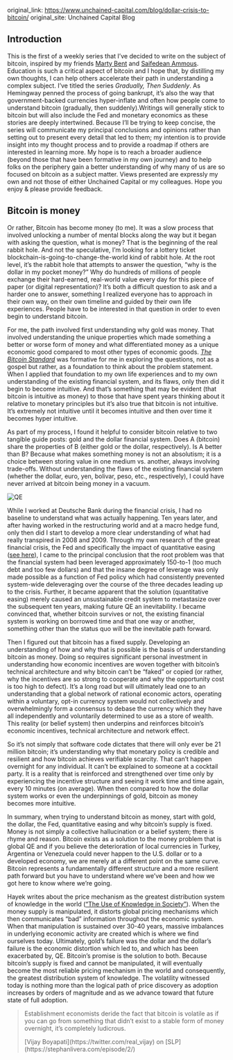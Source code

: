 original_link: https://www.unchained-capital.com/blog/dollar-crisis-to-bitcoin/
original_site: Unchained Capital Blog

## Introduction

This is the first of a weekly series that I’ve decided to write on the subject of bitcoin, inspired by my friends [Marty Bent](https://tftc.io/) and [Saifedean Ammous](https://saifedean.com/). Education is such a critical aspect of bitcoin and I hope that, by distilling my own thoughts, I can help others accelerate their path in understanding a complex subject. I’ve titled the series _Gradually, Then Suddenly_. As Hemingway penned the process of going bankrupt, it’s also the way that government-backed currencies hyper-inflate and often how people come to understand bitcoin (gradually, then suddenly).Writings will generally stick to bitcoin but will also include the Fed and monetary economics as these stories are deeply intertwined. Because I’ll be trying to keep concise, the series will communicate my principal conclusions and opinions rather than setting out to present every detail that led to them; my intention is to provide insight into my thought process and to provide a roadmap if others are interested in learning more. My hope is to reach a broader audience (beyond those that have been formative in my own journey) and to help folks on the periphery gain a better understanding of why many of us are so focused on bitcoin as a subject matter. Views presented are expressly my own and not those of either Unchained Capital or my colleagues. Hope you enjoy & please provide feedback.

## Bitcoin is money

Or rather, Bitcoin has become money (to me). It was a slow process that involved unlocking a number of mental blocks along the way but it began with asking the question, what is money? That is the beginning of the real rabbit hole. And not the speculative, I’m looking for a lottery ticket blockchain-is-going-to-change-the-world kind of rabbit hole. At the root level, it’s the rabbit hole that attempts to answer the question, “why is the dollar in my pocket money?” Why do hundreds of millions of people exchange their hard-earned, real-world value every day for this piece of paper (or digital representation)? It’s both a difficult question to ask and a harder one to answer, something I realized everyone has to approach in their own way, on their own timeline and guided by their own life experiences. People have to be interested in that question in order to even begin to understand bitcoin.

For me, the path involved first understanding why gold was money. That involved understanding the unique properties which made something a better or worse form of money and what differentiated money as a unique economic good compared to most other types of economic goods. [_The Bitcoin Standard_](https://saifedean.com/the-book/) was formative for me in exploring the questions, not as a gospel but rather, as a foundation to think about the problem statement. When I applied that foundation to my own life experiences and to my own understanding of the existing financial system, and its flaws, only then did it begin to become intuitive. And that’s something that may be evident (that bitcoin is intuitive as money) to those that have spent years thinking about it relative to monetary principles but it’s also true that bitcoin is not intuitive. It’s extremely not intuitive until it becomes intuitive and then over time it becomes hyper intuitive.

As part of my process, I found it helpful to consider bitcoin relative to two tangible guide posts: gold and the dollar financial system. Does A (bitcoin) share the properties of B (either gold or the dollar, respectively). Is A better than B? Because what makes something money is not an absolutism; it is a choice between storing value in one medium vs. another, always involving trade-offs. Without understanding the flaws of the existing financial system (whether the dollar, euro, yen, bolivar, peso, etc., respectively), I could have never arrived at bitcoin being money in a vacuum.

<div class="my-4 text-center">
  <img class="img-fluid rounded d-block mx-auto" alt="QE" src="/static/img/mempool/gradually-then-suddenly/QE.png"/>
</div>

While I worked at Deutsche Bank during the financial crisis, I had no baseline to understand what was actually happening. Ten years later, and after having worked in the restructuring world and at a macro hedge fund, only then did I start to develop a more clear understanding of what had really transpired in 2008 and 2009\. Through my own research of the great financial crisis, the Fed and specifically the impact of quantitative easing ([see here](https://www.unchained-capital.com/blog/enders-game/)), I came to the principal conclusion that the root problem was that the financial system had been leveraged approximately 150-to-1 (too much debt and too few dollars) and that the insane degree of leverage was only made possible as a function of Fed policy which had consistently prevented system-wide deleveraging over the course of the three decades leading up to the crisis. Further, it became apparent that the solution (quantitative easing) merely caused an unsustainable credit system to metastasize over the subsequent ten years, making future QE an inevitability. I became convinced that, whether bitcoin survives or not, the existing financial system is working on borrowed time and that one way or another, something other than the status quo will be the inevitable path forward.

Then I figured out that bitcoin has a fixed supply. Developing an understanding of how and why that is possible is the basis of understanding bitcoin as money. Doing so requires significant personal investment in understanding how economic incentives are woven together with bitcoin’s technical architecture and why bitcoin can’t be “faked” or copied (or rather, why the incentives are so strong to cooperate and why the opportunity cost is too high to defect). It’s a long road but will ultimately lead one to an understanding that a global network of rational economic actors, operating within a voluntary, opt-in currency system would not collectively and overwhelmingly form a consensus to debase the currency which they have all independently and voluntarily determined to use as a store of wealth. This reality (or belief system) then underpins and reinforces bitcoin’s economic incentives, technical architecture and network effect.

So it’s not simply that software code dictates that there will only ever be 21 million bitcoin; it’s understanding why that monetary policy is credible and resilient and how bitcoin achieves verifiable scarcity. That can’t happen overnight for any individual. It can’t be explained to someone at a cocktail party. It is a reality that is reinforced and strengthened over time only by experiencing the incentive structure and seeing it work time and time again, every 10 minutes (on average). When then compared to how the dollar system works or even the underpinnings of gold, bitcoin as money becomes more intuitive.

In summary, when trying to understand bitcoin as money, start with gold, the dollar, the Fed, quantitative easing and why bitcoin’s supply is fixed. Money is not simply a collective hallucination or a belief system; there is rhyme and reason. Bitcoin exists as a solution to the money problem that is global QE and if you believe the deterioration of local currencies in Turkey, Argentina or Venezuela could never happen to the U.S. dollar or to a developed economy, we are merely at a different point on the same curve. Bitcoin represents a fundamentally different structure and a more resilient path forward but you have to understand where we’ve been and how we got here to know where we’re going.

Hayek writes about the price mechanism as the greatest distribution system of knowledge in the world ([“The Use of Knowledge in Society”](https://www.kysq.org/docs/Hayek_45.pdf)). When the money supply is manipulated, it distorts global pricing mechanisms which then communicates “bad” information throughout the economic system. When that manipulation is sustained over 30-40 years, massive imbalances in underlying economic activity are created which is where we find ourselves today. Ultimately, gold’s failure was the dollar and the dollar’s failure is the economic distortion which led to, and which has been exacerbated by, QE. Bitcoin’s promise is the solution to both. Because bitcoin’s supply is fixed and cannot be manipulated, it will eventually become the most reliable pricing mechanism in the world and consequently, the greatest distribution system of knowledge. The volatility witnessed today is nothing more than the logical path of price discovery as adoption increases by orders of magnitude and as we advance toward that future state of full adoption.

> Establishment economists deride the fact that bitcoin is volatile as if you can go from something that didn’t exist to a stable form of money overnight, it’s completely ludicrous.
>
> <footer class="blockquote-footer">[Vijay Boyapati](https://twitter.com/real_vijay) on [SLP](https://stephanlivera.com/episode/2/)</footer>
